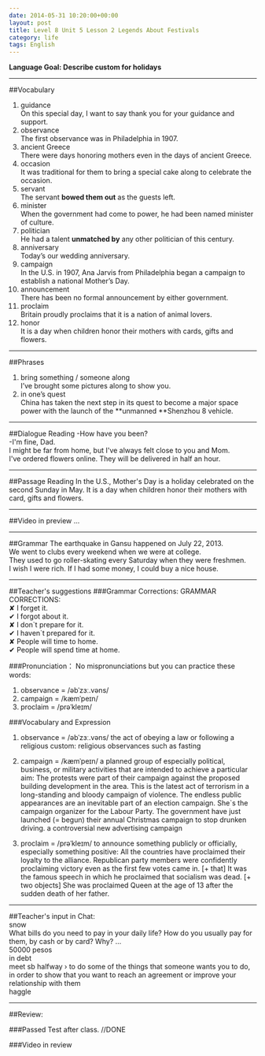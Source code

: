 ```yaml
---
date: 2014-05-31 10:20:00+00:00
layout: post
title: Level 8 Unit 5 Lesson 2 Legends About Festivals
category: life
tags: English
---
```

**Language Goal: Describe custom for holidays**

----------
##Vocabulary
1. guidance  
On this special day, I want to say thank you for your guidance and support.
2. observance  
The first observance was in Philadelphia in 1907.
3. ancient Greece  
There were days honoring mothers even in the days of ancient Greece.
4. occasion  
It was traditional for them to bring a special cake along to celebrate the occasion.
5. servant  
The servant **bowed them out** as the guests left.
6. minister  
When the government had come to power, he had been named minister of culture.
7. politician  
He had a talent **unmatched by** any other politician of this century.
8. anniversary  
Today’s our wedding anniversary.  
9. campaign  
In the U.S. in 1907, Ana Jarvis from Philadelphia began a campaign to establish a national Mother’s Day.
10. announcement  
There has been no formal announcement by either government.
11. proclaim  
Britain proudly proclaims that it is a nation of animal lovers.
12. honor  
It is a day when children honor their mothers with cards, gifts and flowers.
----------
##Phrases 
1. bring something / someone along  
I’ve brought some pictures along to show you.
2. in one’s quest  
China has taken the next step in its quest to become a major space power with the launch of the **unmanned **Shenzhou 8 vehicle.

----------
##Dialogue Reading
-How have you been?  
-I'm fine, Dad.  
I might be far from home, but I've always felt close to you and Mom.  
I've ordered flowers online. They will be delivered in half an hour.

----------
##Passage Reading
In the U.S., Mother's Day is a holiday celebrated on the second Sunday in May. It is a day when children honor their mothers with card, gifts and flowers.

----------
##Video in preview
...

----------
##Grammar
The earthquake in Gansu happened on July 22, 2013.  
We went to clubs every weekend when we were at college.  
They used to go roller-skating every Saturday when they were freshmen.  
I wish I were rich. If I had some money, I could buy a nice house.

----------
##Teacher's suggestions
###Grammar Corrections:
GRAMMAR CORRECTIONS:  
✘ I forget it.  
✔ I forgot about it.  
✘ I don\`t prepare for it.  
✔ I haven\`t prepared for it.  
✘ People will time to home.  
✔ People will spend time at home. 

###Pronunciation：
No mispronunciations but you can practice these words:  
1. observance = /əbˈzɜː.vəns/  
2. campaign = /kæmˈpeɪn/  
3. proclaim = /prəˈkleɪm/  


###Vocabulary and Expression
1. observance = /əbˈzɜː.vəns/ the act of obeying a law or following a religious custom: religious observances such as fasting

2. campaign = /kæmˈpeɪn/ a planned group of especially political, business, or military activities that are intended to achieve a particular aim: The protests were part of their campaign against the proposed building development in the area. This is the latest act of terrorism in a long-standing and bloody campaign of violence. The endless public appearances are an inevitable part of an election campaign. She`s the campaign organizer for the Labour Party. The government have just launched (= begun) their annual Christmas campaign to stop drunken driving. a controversial new advertising campaign

3. proclaim = /prəˈkleɪm/ to announce something publicly or officially, especially something positive: All the countries have proclaimed their loyalty to the alliance. Republican party members were confidently proclaiming victory even as the first few votes came in. [+ that] It was the famous speech in which he proclaimed that socialism was dead. [+ two objects] She was proclaimed Queen at the age of 13 after the sudden death of her father.

 
----------
##Teacher's input in Chat:  
snow  
What bills do you need to pay in your daily life? How do you usually pay for them, by cash or by card? Why? …  
50000 pesos  
in debt  
meet sb halfway
› to do some of the things that someone wants you to do, in order to show that you want to reach an agreement or improve your relationship with them  
haggle

----------
##Review:

###Passed Test after class.
//DONE

###Video in review


